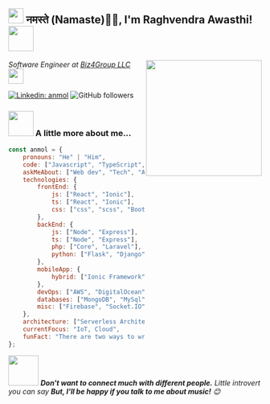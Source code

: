 <h2><img src="https://emojis.slackmojis.com/emojis/images/1531849430/4246/blob-sunglasses.gif?1531849430" width="30"/> नमस्ते (Namaste)🙏🏻, I'm Raghvendra Awasthi! <img src="https://media.giphy.com/media/12oufCB0MyZ1Go/giphy.gif" width="50"></h2>
<img align='right' src="https://media.giphy.com/media/M9gbBd9nbDrOTu1Mqx/giphy.gif" width="230">
<p><em>Software Engineer at <a href="https://biz4group.com">Biz4Group LLC
</a><img src="https://media.giphy.com/media/WUlplcMpOCEmTGBtBW/giphy.gif" width="30"> 
</em></p>

[![Linkedin: anmol](https://img.shields.io/badge/-Raghvendra-blue?style=flat-square&logo=Linkedin&logoColor=white&link=www.linkedin.com/in/raghavendra-awasthi-038758aa)](www.linkedin.com/in/raghavendra-awasthi-038758aa/)
![GitHub followers](https://img.shields.io/github/followers/rawasthi231?label=Follow&style=social)


### <img src="https://media.giphy.com/media/VgCDAzcKvsR6OM0uWg/giphy.gif" width="50"> A little more about me...  

```javascript
const anmol = {
    pronouns: "He" | "Him",
    code: ["Javascript", "TypeScript", "PHP", "Python"],
    askMeAbout: ["Web dev", "Tech", "App dev", "Music", "Auto Mobile"],
    technologies: {
        frontEnd: {
            js: ["React", "Ionic"],
            ts: ["React", "Ionic"],
            css: ["css", "scss", "Bootstrap"]
        },
        backEnd: {
            js: ["Node", "Express"],
            ts: ["Node", "Express"],
            php: ["Core", "Laravel"],
            python: ["Flask", "Django"],
        },
        mobileApp: {
            hybrid: ["Ionic Framework"]
        },
        devOps: ["AWS", "DigitalOcean"],
        databases: ["MongoDB", "MySql", "PostgreSQL", "Redis", "ElasticSearch"],
        misc: ["Firebase", "Socket.IO", "Amplify"]
    },
    architecture: ["Serverless Architecture", "Progressive web applications", "Single page applications"],
    currentFocus: "IoT, Cloud",
    funFact: "There are two ways to write error-free programs; only the third one works"
};
```

<img src="https://media.giphy.com/media/LnQjpWaON8nhr21vNW/giphy.gif" width="60"> <em><b>Don't want to connect much with different people.</b> Little introvert you can say <b>But, I'll be happy if you talk to me about music!</b> 😊</em>
